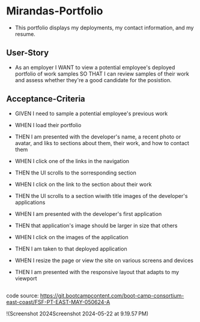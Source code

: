 # Mirandas-Portfolio

* This portfolio displays my deployments, my contact information, and my resume. 


## User-Story

* As an employer
I WANT to view a potential employee's deployed portfolio of work samples
SO THAT I can review samples of their work and assess whether they're a good candidate for the posistion. 


## Acceptance-Criteria

* GIVEN I need to sample a potential employee's previous work

* WHEN I load their portfolio

* THEN I am presented with the developer's name, a recent photo or avatar, and liks to sections about them, their work, and how to contact them

* WHEN I click one of the links in the navigation

* THEN the UI scrolls to the sorresponding section

* WHEN I click on the link to the section about their work

* THEN the UI scrolls to a section wiwith title images of the developer's applications

* WHEN I am presented with the developer's first application

* THEN that application's image should be larger in size that others

* WHEN I click on the images of the application

* THEN I am taken to that deployed application

* WHEN I resize the page or view the site on various screens and devices

* THEN I am presented with the responsive layout that adapts to my viewport

##

code source: https://git.bootcampcontent.com/boot-camp-consortium-east-coast/FSF-PT-EAST-MAY-050624-A

!(Screenshot 2024Screenshot 2024-05-22 at 9.19.57 PM)
